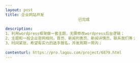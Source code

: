 ```yaml
---                
layout: post       
title: 企业网站开发
                                已完成
           
description: 
1、利用wordpress框架做一套主题，无需修改wordpress后台逻辑；
2、主题和一般企业官网相同，首页、新闻列表页、新闻详情页、联系我们等；
3、时间紧张，希望有实力的选手报名，开发周期一周内；
     
contenturl: https://pro.lagou.com/project/6879.html      
---                 
```

